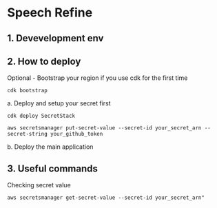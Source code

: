 # Speech Refine


## 1. Devevelopment env


## 2. How to deploy

Optional - Bootstrap your region if you use cdk for the first time

```
cdk bootstrap
```

a. Deploy and setup your secret first

```
cdk deploy SecretStack
```

```
aws secretsmanager put-secret-value --secret-id your_secret_arn --secret-string your_github_token
```
b. Deploy the main application



## 3. Useful commands

Checking secret value
```
aws secretsmanager get-secret-value --secret-id your_secret_arn"
```